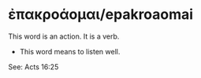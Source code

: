 # ἐπακροάομαι/epakroaomai
This word is an action. It is a verb.

* This word means to listen well.

See: Acts 16:25
